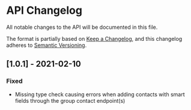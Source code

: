 # API Changelog
All notable changes to the API will be documented in this file.

The format is partially based on [Keep a Changelog](https://keepachangelog.com/en/1.0.0/),
and this changelog adheres to [Semantic Versioning](https://semver.org/spec/v2.0.0.html).

## [1.0.1] - 2021-02-10
### Fixed
- Missing type check causing errors when adding contacts with smart fields through the group contact endpoint(s)